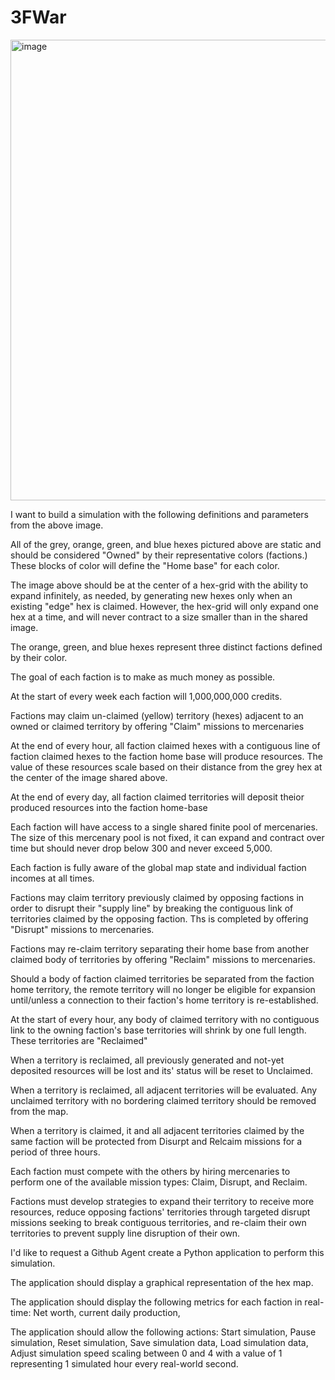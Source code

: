 # 3FWar

<img width="684" height="737" alt="image" src="https://github.com/user-attachments/assets/baf8009c-7384-4c9a-ad4e-3de366e3e088" />

I want to build a simulation with the following definitions and parameters from the above image.

All of the grey, orange, green, and blue hexes pictured above are static and should be considered "Owned" by their representative colors (factions.) These blocks of color will define the "Home base" for each color.

The image above should be at the center of a hex-grid with the ability to expand infinitely, as needed, by generating new hexes only when an existing "edge" hex is claimed. However, the hex-grid will only expand one hex at a time, and will never contract to a size smaller than in the shared image.

The orange, green, and blue hexes represent three distinct factions defined by their color.

The goal of each faction is to make as much money as possible.

At the start of every week each faction will 1,000,000,000 credits.

Factions may claim un-claimed (yellow) territory (hexes) adjacent to an owned or claimed territory by offering "Claim" missions to mercenaries

At the end of every hour, all faction claimed hexes with a contiguous line of faction claimed hexes to the faction home base will produce resources. The value of these resources scale based on their distance from the grey hex at the center of the image shared above.

At the end of every day, all faction claimed territories will deposit theior produced resources into the faction home-base

Each faction will have access to a single shared finite pool of mercenaries. The size of this mercenary pool is not fixed, it can expand and contract over time but should never drop below 300 and never exceed 5,000.

Each faction is fully aware of the global map state and individual faction incomes at all times.

Factions may claim territory previously claimed by opposing factions in order to disrupt their "supply line" by breaking the contiguous link of territories claimed by the opposing faction. Ths is completed by offering "Disrupt" missions to mercenaries. 

Factions may re-claim territory separating their home base from another claimed body of territories by offering "Reclaim" missions to mercenaries.

Should a body of faction claimed territories be separated from the faction home territory, the remote territory will no longer be eligible for expansion until/unless a connection to their faction's home territory is re-established.

At the start of every hour, any body of claimed territory with no contiguous link to the owning faction's base territories will shrink by one full length. These territories are "Reclaimed"

When a territory is reclaimed, all previously generated and not-yet deposited resources will be lost and its' status will be reset to Unclaimed.

When a territory is reclaimed, all adjacent territories will be evaluated. Any unclaimed territory with no bordering claimed territory should be removed from the map.

When a territory is claimed, it and all adjacent territories claimed by the same faction will be protected from Disurpt and Relcaim missions for a period of three hours.

Each faction must compete with the others by hiring mercenaries to perform one of the available mission types: Claim, Disrupt, and Reclaim.

Factions must develop strategies to expand their territory to receive more resources, reduce opposing factions' territories through targeted disrupt missions seeking to break contiguous territories, and re-claim their own territories to prevent supply line disruption of their own.

I'd like to request a Github Agent create a Python application to perform this simulation.

The application should display a graphical representation of the hex map.

The application should display the following metrics for each faction in real-time: Net worth, current daily production, 

The application should allow the following actions: Start simulation, Pause simulation, Reset simulation, Save simulation data, Load simulation data, Adjust simulation speed scaling between 0 and 4 with a value of 1 representing 1 simulated hour every real-world second.
